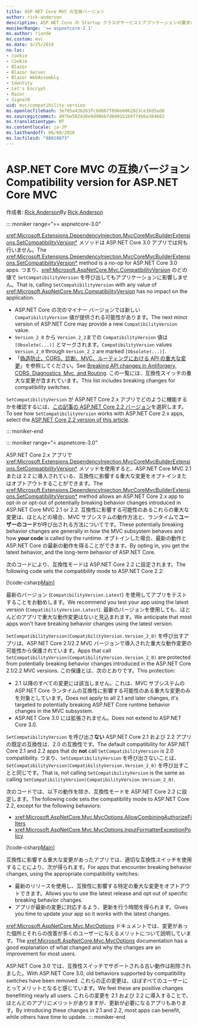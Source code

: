 ```yaml
---
title: ASP.NET Core MVC の互換バージョン
author: rick-anderson
description: ASP.NET Core の Startup クラスがサービスとアプリケーションの要求パイプラインをどのように構成しているかを説明します。
monikerRange: '>= aspnetcore-2.1'
ms.author: riande
ms.custom: mvc
ms.date: 9/25/2019
no-loc:
- cookie
- Cookie
- Blazor
- Blazor Server
- Blazor WebAssembly
- Identity
- Let's Encrypt
- Razor
- SignalR
uid: mvc/compatibility-version
ms.openlocfilehash: 3e705a43b263fcb0867f096e6062023ce10d5ad8
ms.sourcegitcommit: 497be502426e9d90bb7d0401b1b9f74b6a384682
ms.translationtype: MT
ms.contentlocale: ja-JP
ms.lasthandoff: 08/08/2020
ms.locfileid: "88019873"
---
```

# <a name="compatibility-version-for-aspnet-core-mvc"></a><span data-ttu-id="5f04d-103">ASP.NET Core MVC の互換バージョン</span><span class="sxs-lookup"><span data-stu-id="5f04d-103">Compatibility version for ASP.NET Core MVC</span></span>

<span data-ttu-id="5f04d-104">作成者: [Rick Anderson](https://twitter.com/RickAndMSFT)</span><span class="sxs-lookup"><span data-stu-id="5f04d-104">By [Rick Anderson](https://twitter.com/RickAndMSFT)</span></span>

::: moniker range=">= aspnetcore-3.0"

<span data-ttu-id="5f04d-105"><xref:Microsoft.Extensions.DependencyInjection.MvcCoreMvcBuilderExtensions.SetCompatibilityVersion*> メソッドは ASP.NET Core 3.0 アプリでは何も行いません。</span><span class="sxs-lookup"><span data-stu-id="5f04d-105">The <xref:Microsoft.Extensions.DependencyInjection.MvcCoreMvcBuilderExtensions.SetCompatibilityVersion*> method is a no-op for ASP.NET Core 3.0 apps.</span></span> <span data-ttu-id="5f04d-106">つまり、<xref:Microsoft.AspNetCore.Mvc.CompatibilityVersion> のどの値で `SetCompatibilityVersion` を呼び出してもアプリケーションに影響しません。</span><span class="sxs-lookup"><span data-stu-id="5f04d-106">That is, calling `SetCompatibilityVersion` with any value of <xref:Microsoft.AspNetCore.Mvc.CompatibilityVersion> has no impact on the application.</span></span>

* <span data-ttu-id="5f04d-107">ASP.NET Core の次のマイナー バージョンでは新しい `CompatibilityVersion` 値が提供される可能性があります。</span><span class="sxs-lookup"><span data-stu-id="5f04d-107">The next minor version of ASP.NET Core may provide a new `CompatibilityVersion` value.</span></span>
* <span data-ttu-id="5f04d-108">`Version_2_0` から `Version_2_2`までの `CompatibilityVersion` 値は `[Obsolete(...)]` とマークされます。</span><span class="sxs-lookup"><span data-stu-id="5f04d-108">`CompatibilityVersion` values `Version_2_0` through `Version_2_2` are marked `[Obsolete(...)]`.</span></span>
* <span data-ttu-id="5f04d-109">「[偽造防止、CORS、診断、MVC、ルーティングにおける API の重大な変更](https://github.com/aspnet/Announcements/issues/387)」を参照してください。</span><span class="sxs-lookup"><span data-stu-id="5f04d-109">See [Breaking API changes in Antiforgery, CORS, Diagnostics, Mvc, and Routing](https://github.com/aspnet/Announcements/issues/387).</span></span> <span data-ttu-id="5f04d-110">この一覧には、互換性スイッチの重大な変更が含まれています。</span><span class="sxs-lookup"><span data-stu-id="5f04d-110">This list includes breaking changes for compatibility switches.</span></span>

<span data-ttu-id="5f04d-111">`SetCompatibilityVersion` が ASP.NET Core 2.x アプリでどのように機能するかを確認するには、[この記事の ASP.NET Core 2.2 バージョン](https://docs.microsoft.com/aspnet/core/mvc/compatibility-version?view=aspnetcore-2.2)を選択します。</span><span class="sxs-lookup"><span data-stu-id="5f04d-111">To see how `SetCompatibilityVersion` works with ASP.NET Core 2.x apps, select the [ASP.NET Core 2.2 version of this article](https://docs.microsoft.com/aspnet/core/mvc/compatibility-version?view=aspnetcore-2.2).</span></span>

::: moniker-end

::: moniker range="< aspnetcore-3.0"

<span data-ttu-id="5f04d-112">ASP.NET Core 2.x アプリで <xref:Microsoft.Extensions.DependencyInjection.MvcCoreMvcBuilderExtensions.SetCompatibilityVersion*> メソッドを使用すると、ASP.NET Core MVC 2.1 または 2.2 に導入されている、互換性に影響する重大な変更をオプトインまたはオプトアウトすることができます。</span><span class="sxs-lookup"><span data-stu-id="5f04d-112">The <xref:Microsoft.Extensions.DependencyInjection.MvcCoreMvcBuilderExtensions.SetCompatibilityVersion*> method allows an ASP.NET Core 2.x app to opt-in or opt-out of potentially breaking behavior changes introduced in ASP.NET Core MVC 2.1 or 2.2.</span></span> <span data-ttu-id="5f04d-113">互換性に影響する可能性のあるこれらの重大な変更は、ほとんどの場合、MVC サブシステムの動作方法と、ランタイムで**ユーザーのコード**が呼び出される方法についてです。</span><span class="sxs-lookup"><span data-stu-id="5f04d-113">These potentially breaking behavior changes are generally in how the MVC subsystem behaves and how **your code** is called by the runtime.</span></span> <span data-ttu-id="5f04d-114">オプトインした場合、最新の動作と ASP.NET Core の最新の動作を得ることができます。</span><span class="sxs-lookup"><span data-stu-id="5f04d-114">By opting in, you get the latest behavior, and the long-term behavior of ASP.NET Core.</span></span>

<span data-ttu-id="5f04d-115">次のコードにより、互換性モードは ASP.NET Core 2.2 に設定されます。</span><span class="sxs-lookup"><span data-stu-id="5f04d-115">The following code sets the compatibility mode to ASP.NET Core 2.2:</span></span>

[!code-csharp[Main](compatibility-version/samples/2.x/CompatibilityVersionSample/Startup.cs?name=snippet1)]

<span data-ttu-id="5f04d-116">最新のバージョン (`CompatibilityVersion.Latest`) を使用してアプリをテストすることをお勧めします。</span><span class="sxs-lookup"><span data-stu-id="5f04d-116">We recommend you test your app using the latest version (`CompatibilityVersion.Latest`).</span></span> <span data-ttu-id="5f04d-117">最新のバージョンを使用しても、ほとんどのアプリで重大な動作変更はないと見込まれます。</span><span class="sxs-lookup"><span data-stu-id="5f04d-117">We anticipate that most apps won't have breaking behavior changes using the latest version.</span></span>

<span data-ttu-id="5f04d-118">`SetCompatibilityVersion(CompatibilityVersion.Version_2_0)` を呼び出すアプリは、ASP.NET Core 2.1/2.2 MVC バージョンで導入された重大な動作変更の可能性から保護されています。</span><span class="sxs-lookup"><span data-stu-id="5f04d-118">Apps that call `SetCompatibilityVersion(CompatibilityVersion.Version_2_0)` are protected from potentially breaking behavior changes introduced in the ASP.NET Core 2.1/2.2 MVC versions.</span></span> <span data-ttu-id="5f04d-119">この保護とは、次のとおりです。</span><span class="sxs-lookup"><span data-stu-id="5f04d-119">This protection:</span></span>

* <span data-ttu-id="5f04d-120">2.1 以降のすべての変更には該当しません。これは、MVC サブシステムの ASP.NET Core ランタイムの互換性に影響する可能性のある重大な変更のみを対象としています。</span><span class="sxs-lookup"><span data-stu-id="5f04d-120">Does not apply to all 2.1 and later changes, it's targeted to potentially breaking ASP.NET Core runtime behavior changes in the MVC subsystem.</span></span>
* <span data-ttu-id="5f04d-121">ASP.NET Core 3.0 には拡張されません。</span><span class="sxs-lookup"><span data-stu-id="5f04d-121">Does not extend to ASP.NET Core 3.0.</span></span>

<span data-ttu-id="5f04d-122">`SetCompatibilityVersion` を呼び出さ**ない** ASP.NET Core 2.1 および 2.2 アプリの既定の互換性は、2.0 の互換性です。</span><span class="sxs-lookup"><span data-stu-id="5f04d-122">The default compatibility for ASP.NET Core 2.1 and 2.2 apps that do **not** call `SetCompatibilityVersion` is 2.0 compatibility.</span></span> <span data-ttu-id="5f04d-123">つまり、`SetCompatibilityVersion` を呼び出さないことは、`SetCompatibilityVersion(CompatibilityVersion.Version_2_0)` を呼び出すことと同じです。</span><span class="sxs-lookup"><span data-stu-id="5f04d-123">That is, not calling `SetCompatibilityVersion` is the same as calling `SetCompatibilityVersion(CompatibilityVersion.Version_2_0)`.</span></span>

<span data-ttu-id="5f04d-124">次のコードでは、以下の動作を除き、互換性モードを ASP.NET Core 2.2 に設定します。</span><span class="sxs-lookup"><span data-stu-id="5f04d-124">The following code sets the compatibility mode to ASP.NET Core 2.2, except for the following behaviors:</span></span>

* <xref:Microsoft.AspNetCore.Mvc.MvcOptions.AllowCombiningAuthorizeFilters>
* <xref:Microsoft.AspNetCore.Mvc.MvcOptions.InputFormatterExceptionPolicy>

[!code-csharp[Main](compatibility-version/samples/2.x/CompatibilityVersionSample/Startup2.cs?name=snippet1)]

<span data-ttu-id="5f04d-125">互換性に影響する重大な変更があったアプリでは、適切な互換性スイッチを使用することにより、次が得られます。</span><span class="sxs-lookup"><span data-stu-id="5f04d-125">For apps that encounter breaking behavior changes, using the appropriate compatibility switches:</span></span>

* <span data-ttu-id="5f04d-126">最新のリリースを使用し、互換性に影響する特定の重大な変更をオプトアウトできます。</span><span class="sxs-lookup"><span data-stu-id="5f04d-126">Allows you to use the latest release and opt out of specific breaking behavior changes.</span></span>
* <span data-ttu-id="5f04d-127">アプリが最新の変更に対応するよう、更新を行う時間を得られます。</span><span class="sxs-lookup"><span data-stu-id="5f04d-127">Gives you time to update your app so it works with the latest changes.</span></span>

<span data-ttu-id="5f04d-128"><xref:Microsoft.AspNetCore.Mvc.MvcOptions> ドキュメントでは、変更があった個所とそれらの改善が多くのユーザーに与えるメリットについて説明しています。</span><span class="sxs-lookup"><span data-stu-id="5f04d-128">The <xref:Microsoft.AspNetCore.Mvc.MvcOptions> documentation has a good explanation of what changed and why the changes are an improvement for most users.</span></span>

<span data-ttu-id="5f04d-129">ASP.NET Core 3.0 では、互換性スイッチでサポートされる古い動作は削除されました。</span><span class="sxs-lookup"><span data-stu-id="5f04d-129">With ASP.NET Core 3.0, old behaviors supported by compatibility switches have been removed.</span></span> <span data-ttu-id="5f04d-130">これらの正の変更は、ほぼすべてのユーザーにとってメリットとなると感じています。</span><span class="sxs-lookup"><span data-stu-id="5f04d-130">We feel these are positive changes benefitting nearly all users.</span></span> <span data-ttu-id="5f04d-131">これらの変更を 2.1 および 2.2 に導入することで、ほとんどのアプリにメリットがありますが、更新が必要になるアプリもあります。</span><span class="sxs-lookup"><span data-stu-id="5f04d-131">By introducing these changes in 2.1 and 2.2, most apps can benefit, while others have time to update.</span></span>
::: moniker-end

